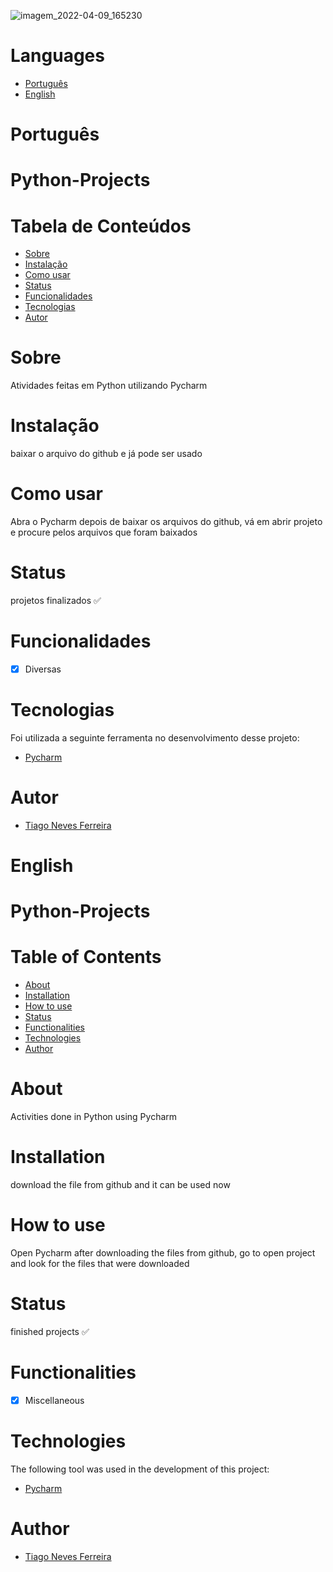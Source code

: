 ![imagem_2022-04-09_165230](https://user-images.githubusercontent.com/95577533/167905345-cbc30c3f-203d-4ac3-af17-63fe02795f03.png)

Languages
=================
<!--ts-->
   * [Português](#português)
   * [English](#english)
<!--te-->

# Português

# Python-Projects

Tabela de Conteúdos
=================
<!--ts-->
   * [Sobre](#sobre)
   * [Instalação](#instalação)
   * [Como usar](#como-usar)
   * [Status](#status)
   * [Funcionalidades](#funcionalidades)
   * [Tecnologias](#tecnologias)
   * [Autor](#autor)
<!--te-->

# Sobre
Atividades feitas em Python utilizando Pycharm

# Instalação

baixar o arquivo do github e já pode ser usado

# Como usar

Abra o Pycharm depois de baixar os arquivos do github, vá em abrir projeto e procure pelos arquivos que foram baixados 

<h4 align="center"> 

# Status  
  projetos finalizados ✅
</h4>

# Funcionalidades

- [x] Diversas

# Tecnologias

Foi utilizada a seguinte ferramenta no desenvolvimento desse projeto:

- [Pycharm](https://www.jetbrains.com/pt-br/pycharm/download/#section=windows)

# Autor

- [Tiago Neves Ferreira](https://github.com/Tiago-Neves-Ferreira)

# English

# Python-Projects

Table of Contents
===================
<!--ts-->
   * [About](#about)
   * [Installation](#installation)
   * [How to use](#how-to-use)
   * [Status](#status)
   * [Functionalities](#functionalities)
   * [Technologies](#technologies)
   * [Author](#author)
<!--te-->

# About
Activities done in Python using Pycharm

# Installation

download the file from github and it can be used now

# How to use

Open Pycharm after downloading the files from github, go to open project and look for the files that were downloaded

<h4 align="center">

# Status
  finished projects ✅
</h4>

# Functionalities

- [x] Miscellaneous

# Technologies

The following tool was used in the development of this project:

- [Pycharm](https://www.jetbrains.com/pt-br/pycharm/download/#section=windows)

# Author

- [Tiago Neves Ferreira](https://github.com/Tiago-Neves-Ferreira)
